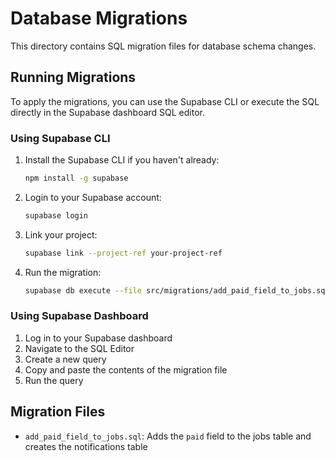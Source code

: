 # Database Migrations

This directory contains SQL migration files for database schema changes.

## Running Migrations

To apply the migrations, you can use the Supabase CLI or execute the SQL directly in the Supabase dashboard SQL editor.

### Using Supabase CLI

1. Install the Supabase CLI if you haven't already:
   ```bash
   npm install -g supabase
   ```

2. Login to your Supabase account:
   ```bash
   supabase login
   ```

3. Link your project:
   ```bash
   supabase link --project-ref your-project-ref
   ```

4. Run the migration:
   ```bash
   supabase db execute --file src/migrations/add_paid_field_to_jobs.sql
   ```

### Using Supabase Dashboard

1. Log in to your Supabase dashboard
2. Navigate to the SQL Editor
3. Create a new query
4. Copy and paste the contents of the migration file
5. Run the query

## Migration Files

- `add_paid_field_to_jobs.sql`: Adds the `paid` field to the jobs table and creates the notifications table
